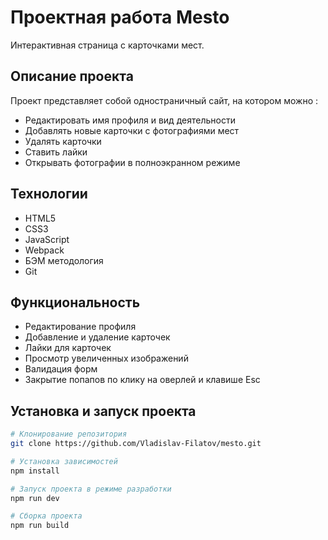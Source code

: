 # Проектная работа Mesto

Интерактивная страница с карточками мест.

## Описание проекта

Проект представляет собой одностраничный сайт, на котором можно :
- Редактировать имя профиля и вид деятельности
- Добавлять новые карточки с фотографиями мест
- Удалять карточки
- Ставить лайки
- Открывать фотографии в полноэкранном режиме

## Технологии

- HTML5
- CSS3 
- JavaScript
- Webpack
- БЭМ методология
- Git

## Функциональность

- Редактирование профиля 
- Добавление и удаление карточек
- Лайки для карточек
- Просмотр увеличенных изображений
- Валидация форм
- Закрытие попапов по клику на оверлей и клавише Esc

## Установка и запуск проекта

```bash
# Клонирование репозитория
git clone https://github.com/Vladislav-Filatov/mesto.git

# Установка зависимостей
npm install

# Запуск проекта в режиме разработки
npm run dev

# Сборка проекта
npm run build
```

